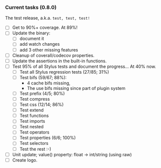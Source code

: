 ### Current tasks (0.8.0)

The test release, a.k.a. `test, test, test!`

 - [ ] Get to 90%+ coverage.  At 89%!
 - [ ] Update the binary:
    - [ ] document it
    - [ ] add watch changes
    - [ ] add 3 other missing features
 - [ ] Cleanup of coverall/codecov properties.
 - [ ] Update the assertions in the built-in functions.
 - [ ] Test 95% of all Stylus tests and document the progress...  At 40% now.
     - [ ] Test all Stylus regression tests (27/85; 31%)
     - [ ] Test bifs (59/67; 88%):
         - 4 cache bifs missing, 
         - The use bifs missing since part of plugin system 
     - [ ] Test prefix (4/5; 80%)
     - [ ] Test compress
     - [ ] Test css (12/14; 86%)
     - [ ] Test extend
     - [ ] Test functions
     - [ ] Test imports
     - [ ] Test nested
     - [ ] Test operators
     - [ ] Test properties (6/6; 100%)
     - [ ] Test selectors
     - [ ] Test the rest :-)
 - [ ] Unit update; value() property: float -> int/string (using raw)
 - [ ] Create logo.
